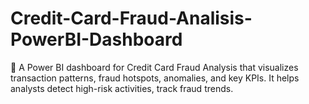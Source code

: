 # Credit-Card-Fraud-Analisis-PowerBI-Dashboard
🚀 A Power BI dashboard for Credit Card Fraud Analysis that visualizes transaction patterns, fraud hotspots, anomalies, and key KPIs. It helps analysts detect high-risk activities, track fraud trends.
